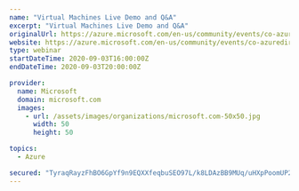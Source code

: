 ```yaml
---
name: "Virtual Machines Live Demo and Q&A"
excerpt: "Virtual Machines Live Demo and Q&A"
originalUrl: https://azure.microsoft.com/en-us/community/events/co-azuredirect-wbnr-fy21-09sep-03-virtual-machine-live-demo/
website: https://azure.microsoft.com/en-us/community/events/co-azuredirect-wbnr-fy21-09sep-03-virtual-machine-live-demo/
type: webinar
startDateTime: 2020-09-03T16:00:00Z
endDateTime: 2020-09-03T20:00:00Z

provider:
  name: Microsoft
  domain: microsoft.com
  images:
    - url: /assets/images/organizations/microsoft.com-50x50.jpg
      width: 50
      height: 50

topics:
  - Azure

secured: "TyraqRayzFhBO6GpYf9n9EQXXfeqbuSEO97L/k8LDAzBB9MUq/uHXpPoomUP2yovnz/KjT72z5kTo4baWcMoPHOfWLZZrPLRAZ1EfqoLgAtEUsjlvBq5LsSPBSoJyD20VHd14Gzxi7Xb7KaBfvuHHIkS4wE/ywr5CxsSrk6pX8yRKAZIcm2nvpAwH9202PmTUrdmVEKDxnQh2DoX9r4nObtqjjc9pjU9V3WWyBdMvyX8BT+8t+r07SeQvAjaUAmmX5chGeBGaCFv0TfJpIH0gxVsG0owt2X8vYXqLTntF9fNW3Iqh17QhbNKm3wqPmibXeXcz9SAOKgQG/7UQoCAMQ==;wUL9oaUhSfRXCnffsWJ1nw=="
---
```


